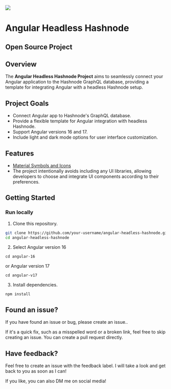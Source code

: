![](/angular-headless-hashnode.jpg)

# Angular Headless Hashnode
## Open Source Project

## Overview

The **Angular Headless Hashnode Project** aims to seamlessly connect your Angular application to the Hashnode GraphQL database, providing a template for integrating Angular with a headless Hashnode setup. 

## Project Goals

- Connect Angular app to Hashnode's GraphQL database.
- Provide a flexible template for Angular integration with headless Hashnode.
- Support Angular versions 16 and 17.
- Include light and dark mode options for user interface customization.

## Features
- [Material Symbols and Icons](https://fonts.google.com/icons)
- The project intentionally avoids including any UI libraries, allowing developers to choose and integrate UI components according to their preferences.

## Getting Started

### Run locally

1. Clone this repository.

```bash
git clone https://github.com/your-username/angular-headless-hashnode.git
cd angular-headless-hashnode
```
2. Select Angular version 16 
```
cd angular-16
```

or Angular version 17
```
cd angular-v17
```

3. Install dependencies.

```
npm install
```

## Found an issue?
If you have found an issue or bug, please create an issue..

If it's a quick fix, such as a misspelled word or a broken link, feel free to skip creating an issue. You can create a pull request directly.

## Have feedback?
Feel free to create an issue with the feedback label. I will take a look and get back to you as soon as I can!

If you like, you can also DM me on social media!
